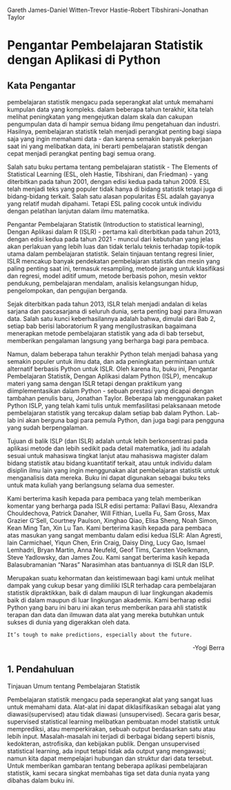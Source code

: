 Gareth James-Daniel Witten-Trevor Hastie-Robert Tibshirani-Jonathan Taylor

# Pengantar Pembelajaran Statistik dengan Aplikasi di Python

## Kata Pengantar

pembelajaran statistik mengacu pada seperangkat alat untuk memahami kumpulan data yang kompleks. dalam beberapa tahun terakhir, kita telah melihat peningkatan yang mengejutkan dalam skala dan cakupan pengumpulan data di hampir semua bidang ilmu pengetahuan dan industri. Hasilnya, pembelajaran statistik telah menjadi perangkat penting bagi siapa saja yang ingin memahami data - dan karena semakin banyak pekerjaan saat ini yang melibatkan data, ini berarti pembelajaran statistik dengan cepat menjadi perangkat penting bagi semua orang.

Salah satu buku pertama tentang pembelajaran statistik - The Elements of Statistical Learning (ESL, oleh Hastie, Tibshirani, dan Friedman) - yang diterbitkan pada tahun 2001, dengan edisi kedua pada tahun 2009. ESL telah menjadi teks yang populer tidak hanya di bidang statistik tetapi juga di bidang-bidang terkait. Salah satu alasan popularitas ESL adalah gayanya yang relatif mudah dipahami. Tetapi ESL paling cocok untuk individu dengan pelatihan lanjutan dalam ilmu matematika.

Pengantar Pembelajaran Statistik (Introduction to statistical learning), Dengan Aplikasi dalam R (ISLR) - pertama kali diterbitkan pada tahun 2013, dengan edisi kedua pada tahun 2021 - muncul dari kebutuhan yang jelas akan perlakuan yang lebih luas dan tidak terlalu teknis terhadap topik-topik utama dalam pembelajaran statistik. Selain tinjauan tentang regresi linier, ISLR mencakup banyak pendekatan pembelajaran statistik dan mesin yang paling penting saat ini, termasuk resampling, metode jarang untuk klasifikasi dan regresi, model aditif umum, metode berbasis pohon, mesin vektor pendukung, pembelajaran mendalam, analisis kelangsungan hidup, pengelompokan, dan pengujian berganda.

Sejak diterbitkan pada tahun 2013, ISLR telah menjadi andalan di kelas sarjana dan pascasarjana di seluruh dunia, serta penting bagi para ilmuwan data. Salah satu kunci keberhasilannya adalah bahwa, dimulai dari Bab 2, setiap bab berisi laboratorium R yang mengilustrasikan bagaimana menerapkan metode pembelajaran statistik yang ada di bab tersebut, memberikan pengalaman langsung yang berharga bagi para pembaca.

Namun, dalam beberapa tahun terakhir Python telah menjadi bahasa yang semakin populer untuk ilmu data, dan ada peningkatan permintaan untuk alternatif berbasis Python untuk ISLR. Oleh karena itu, buku ini, Pengantar Pembelajaran Statistik, Dengan Aplikasi dalam Python (ISLP), mencakup materi yang sama dengan ISLR tetapi dengan praktikum yang diimplementasikan dalam Python - sebuah prestasi yang dicapai dengan tambahan penulis baru, Jonathan Taylor. Beberapa lab menggunakan paket Python ISLP, yang telah kami tulis untuk memfasilitasi pelaksanaan metode pembelajaran statistik yang tercakup dalam setiap bab dalam Python. Lab-lab ini akan berguna bagi para pemula Python, dan juga bagi para pengguna yang sudah berpengalaman.

Tujuan di balik ISLP (dan ISLR) adalah untuk lebih berkonsentrasi pada aplikasi metode dan lebih sedikit pada detail matematika, jadi itu adalah sesuai untuk mahasiswa tingkat lanjut atau mahasiswa magister dalam bidang statistik atau bidang kuantitatif terkait, atau untuk individu dalam disiplin ilmu lain yang ingin menggunakan alat pembelajaran statistik untuk menganalisis data mereka. Buku ini dapat digunakan sebagai buku teks untuk mata kuliah yang berlangsung selama dua semester.

Kami berterima kasih kepada para pembaca yang telah memberikan komentar yang berharga pada ISLR edisi pertama: Pallavi Basu, Alexandra Chouldechova, Patrick Danaher, Will Fithian, Luella Fu, Sam Gross, Max Grazier G'Sell, Courtney Paulson, Xinghao Qiao, Elisa Sheng, Noah Simon, Kean Ming Tan, Xin Lu Tan. Kami berterima kasih kepada para pembaca atas masukan yang sangat membantu dalam edisi kedua ISLR: Alan Agresti, Iain Carmichael, Yiqun Chen, Erin Craig, Daisy Ding, Lucy Gao, Ismael Lemhadri, Bryan Martin, Anna Neufeld, Geof Tims, Carsten Voelkmann, Steve Yadlowsky, dan James Zou. Kami sangat berterima kasih kepada Balasubramanian “Naras” Narasimhan atas bantuannya di ISLR dan ISLP.

Merupakan suatu kehormatan dan keistimewaan bagi kami untuk melihat dampak yang cukup besar yang dimiliki ISLR terhadap cara pembelajaran statistik dipraktikkan, baik di dalam maupun di luar lingkungan akademis baik di dalam maupun di luar lingkungan akademis. Kami berharap edisi Python yang baru ini baru ini akan terus memberikan para ahli statistik terapan dan data dan ilmuwan data alat yang mereka butuhkan untuk sukses di dunia yang digerakkan oleh data.

`It’s tough to make predictions, especially about the future.`

<p align='right'>-Yogi Berra</p>

## 1. Pendahuluan

Tinjauan Umum tentang Pembelajaran Statistik

Pembelajaran statistik mengacu pada seperangkat alat yang sangat luas untuk memahami data. Alat-alat ini dapat diklasifikasikan sebagai alat yang diawasi(supervised) atau tidak diawasi (unsupervised). Secara garis besar, supervised statistical learning melibatkan pembuatan model statistik untuk memprediksi, atau memperkirakan, sebuah output berdasarkan satu atau lebih input. Masalah-masalah ini terjadi di berbagai bidang seperti bisnis, kedokteran, astrofisika, dan kebijakan publik. Dengan unsupervised statistical learning, ada input tetapi tidak ada output yang mengawasi; namun kita dapat mempelajari hubungan dan struktur dari data tersebut. Untuk memberikan gambaran tentang beberapa aplikasi pembelajaran statistik, kami secara singkat membahas tiga set data dunia nyata yang dibahas dalam buku ini.